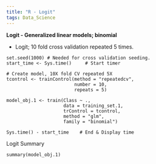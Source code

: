 ```yaml
---
title: "R - Logit"   
tags: Data_Science
---
```



**Logit - Generalized linear models; binomial**

- Logit; 10 fold cross validation repeated 5 times.


```{r}
set.seed(1000) # Needed for cross validation seeding.
start_time <- Sys.time()     # Start timer

# Create model, 10X fold CV repeated 5X
tcontrol <- trainControl(method = "repeatedcv",
                         number = 10,
                         repeats = 5)

model_obj.1 <- train(Class ~ .,
                     data = training_set.1,
                     trControl = tcontrol,
                     method = "glm",
                     family = "binomial")

Sys.time() - start_time    # End & Display time
```

Logit Summary

```{r}
summary(model_obj.1)
```
